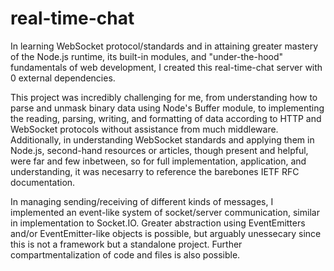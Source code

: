 # real-time-chat

In learning WebSocket protocol/standards and in attaining greater mastery of the Node.js runtime, its built-in modules, and "under-the-hood" fundamentals of web development, I created this real-time-chat server with 0 external dependencies.

This project was incredibly challenging for me, from understanding how to parse and unmask binary data using Node's Buffer module, to implementing the reading, parsing, writing, and formatting of data according to HTTP and WebSocket protocols without assistance from much middleware. Additionally, in understanding WebSocket standards and applying them in Node.js, second-hand resources or articles, though present and helpful, were far and few inbetween, so for full implementation, application, and understanding, it was necesarry to reference the barebones IETF RFC documentation.

In managing sending/receiving of different kinds of messages, I implemented an event-like system of socket/server communication, similar in implementation to Socket.IO. Greater abstraction using EventEmitters and/or EventEmitter-like objects is possible, but arguably unessecary since this is not a framework but a standalone project. Further compartmentalization of code and files is also possible.
